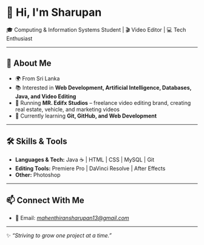 # 👋 Hi, I'm Sharupan

🎓 Computing & Information Systems Student | 🎬 Video Editor | 💻 Tech Enthusiast  

---

## 🚀 About Me
- 🌍 From Sri Lanka  
- 📚 Interested in **Web Development, Artificial Intelligence, Databases, Java, and Video Editing**  
- 🎥 Running **MR. Edifx Studios** – freelance video editing brand, creating real estate, vehicle, and marketing videos  
- 🌱 Currently learning **Git, GitHub, and Web Development**  

---

## 🛠️ Skills & Tools
- **Languages & Tech:** Java ☕ | HTML | CSS | MySQL | Git  
- **Editing Tools:** Premiere Pro | DaVinci Resolve | After Effects  
- **Other:** Photoshop  

---
## 📫 Connect With Me
- 📧 Email: *mahenthiransharupan13@gmail.com*  
---

✨ *“Striving to grow one project at a time.”*
